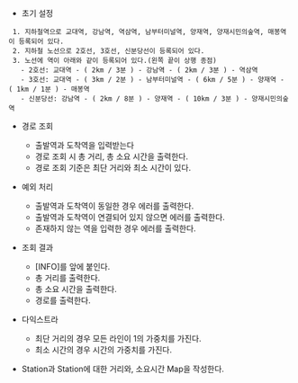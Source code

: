 
- 초기 설정
```
 1. 지하철역으로 교대역, 강남역, 역삼역, 남부터미널역, 양재역, 양재시민의숲역, 매봉역이 등록되어 있다.
 2. 지하철 노선으로 2호선, 3호선, 신분당선이 등록되어 있다.
 3. 노선에 역이 아래와 같이 등록되어 있다.(왼쪽 끝이 상행 종점)
   - 2호선: 교대역 - ( 2km / 3분 ) - 강남역 - ( 2km / 3분 ) - 역삼역
   - 3호선: 교대역 - ( 3km / 2분 ) - 남부터미널역 - ( 6km / 5분 ) - 양재역 - ( 1km / 1분 ) - 매봉역
   - 신분당선: 강남역 - ( 2km / 8분 ) - 양재역 - ( 10km / 3분 ) - 양재시민의숲역
```

- 경로 조회
  - 출발역과 도착역을 입력받는다
  - 경로 조회 시 총 거리, 총 소요 시간을 출력한다.
  - 경로 조회 기준은 최단 거리와 최소 시간이 있다.

- 예외 처리
  - 출발역과 도착역이 동일한 경우 에러를 출력한다.
  - 출발역과 도착역이 연결되어 있지 않으면 에러를 출력한다.
  - 존재하지 않는 역을 입력한 경우 에러를 출력한다.

- 조회 결과
  - [INFO]를 앞에 붙인다.
  - 총 거리를 출력한다.
  - 총 소요 시간을 출력한다.
  - 경로를 출력한다.

- 다익스트라 
  - 최단 거리의 경우 모든 라인이 1의 가중치를 가진다.
  - 최소 시간의 경우 시간의 가중치를 가진다.

- Station과 Station에 대한 거리와, 소요시간 Map을 작성한다.
